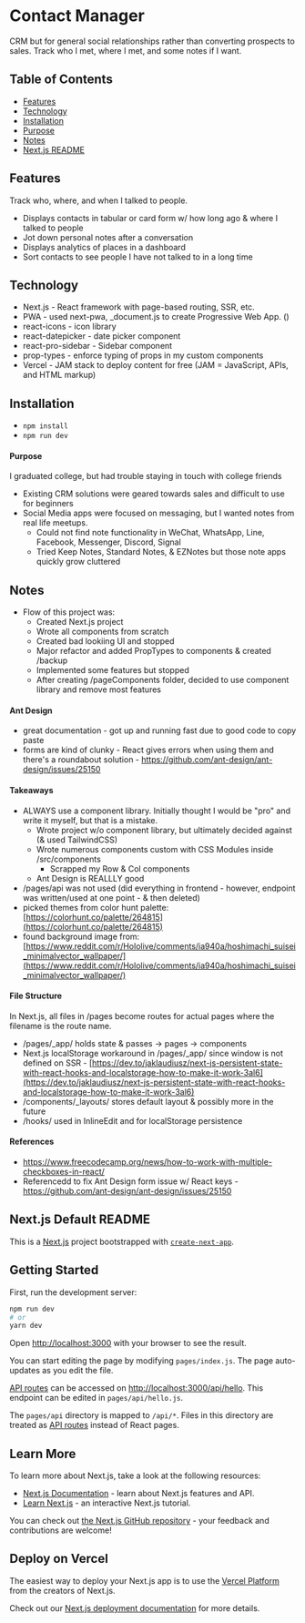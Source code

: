 # Contact Manager
CRM but for general social relationships rather than converting prospects to sales. Track who I met, where I met, and some notes if I want.

## Table of Contents
- [Features](#features)
- [Technology](#technology)
- [Installation](#installation)
- [Purpose](#purpose)
- [Notes](#notes)
- [Next.js README](#next.js-default-readme)

## Features
Track who, where, and when I talked to people.
- Displays contacts in tabular or card form w/ how long ago & where I talked to people
- Jot down personal notes after a conversation
- Displays analytics of places in a dashboard
- Sort contacts to see people I have not talked to in a long time

## Technology
- Next.js - React framework with page-based routing, SSR, etc.
- PWA - used next-pwa, _document.js to create Progressive Web App. ()
- react-icons - icon library
- react-datepicker - date picker component
- react-pro-sidebar - Sidebar component
- prop-types - enforce typing of props in my custom components
- Vercel - JAM stack to deploy content for free (JAM = JavaScript, APIs, and HTML markup)

## Installation
- `npm install`
- `npm run dev`

#### Purpose
I graduated college, but had trouble staying in touch with college friends
- Existing CRM solutions were geared towards sales and difficult to use for beginners
- Social Media apps were focused on messaging, but I wanted notes from real life meetups.
  - Could not find note functionality in WeChat, WhatsApp, Line, Facebook, Messenger, Discord, Signal
  - Tried Keep Notes, Standard Notes, & EZNotes but those note apps quickly grow cluttered

## Notes

- Flow of this project was:
  - Created Next.js project
  - Wrote all components from scratch
  - Created bad lookiing UI and stopped
  - Major refactor and added PropTypes to components & created /backup
  - Implemented some features but stopped
  - After creating /pageComponents folder, decided to use component library and remove most features
#### Ant Design
- great documentation - got up and running fast due to good code to copy paste
- forms are kind of clunky - React gives errors when using them and there's a roundabout solution - https://github.com/ant-design/ant-design/issues/25150

#### Takeaways
- ALWAYS use a component library. Initially thought I would be "pro" and write it myself, but that is a mistake.
  - Wrote project w/o component library, but ultimately decided against (& used TailwindCSS)
  - Wrote numerous components custom with CSS Modules inside /src/components
    - Scrapped my Row & Col components
  - Ant Design is REALLLY good
- /pages/api was not used (did everything in frontend - however, endpoint was written/used at one point - & then deleted)
- picked themes from color hunt palette: [https://colorhunt.co/palette/264815](https://colorhunt.co/palette/264815)
- found background image from: [https://www.reddit.com/r/Hololive/comments/ia940a/hoshimachi_suisei_minimalvector_wallpaper/](https://www.reddit.com/r/Hololive/comments/ia940a/hoshimachi_suisei_minimalvector_wallpaper/)

#### File Structure
In Next.js, all files in /pages become routes for actual pages where the filename is the route name.
- /pages/_app/ holds state & passes -> pages -> components
- Next.js localStorage workaround in /pages/_app/ since window is not defined on SSR - [https://dev.to/jaklaudiusz/next-js-persistent-state-with-react-hooks-and-localstorage-how-to-make-it-work-3al6](https://dev.to/jaklaudiusz/next-js-persistent-state-with-react-hooks-and-localstorage-how-to-make-it-work-3al6)
- /components/_layouts/ stores default layout & possibly more in the future
- /hooks/ used in InlineEdit and for localStorage persistence

#### References
- https://www.freecodecamp.org/news/how-to-work-with-multiple-checkboxes-in-react/
- Referencedd to fix Ant Design form issue w/ React keys - https://github.com/ant-design/ant-design/issues/25150

## Next.js Default README
This is a [Next.js](https://nextjs.org/) project bootstrapped with [`create-next-app`](https://github.com/vercel/next.js/tree/canary/packages/create-next-app).

## Getting Started

First, run the development server:

```bash
npm run dev
# or
yarn dev
```

Open [http://localhost:3000](http://localhost:3000) with your browser to see the result.

You can start editing the page by modifying `pages/index.js`. The page auto-updates as you edit the file.

[API routes](https://nextjs.org/docs/api-routes/introduction) can be accessed on [http://localhost:3000/api/hello](http://localhost:3000/api/hello). This endpoint can be edited in `pages/api/hello.js`.

The `pages/api` directory is mapped to `/api/*`. Files in this directory are treated as [API routes](https://nextjs.org/docs/api-routes/introduction) instead of React pages.

## Learn More

To learn more about Next.js, take a look at the following resources:

- [Next.js Documentation](https://nextjs.org/docs) - learn about Next.js features and API.
- [Learn Next.js](https://nextjs.org/learn) - an interactive Next.js tutorial.

You can check out [the Next.js GitHub repository](https://github.com/vercel/next.js/) - your feedback and contributions are welcome!

## Deploy on Vercel

The easiest way to deploy your Next.js app is to use the [Vercel Platform](https://vercel.com/new?utm_medium=default-template&filter=next.js&utm_source=create-next-app&utm_campaign=create-next-app-readme) from the creators of Next.js.

Check out our [Next.js deployment documentation](https://nextjs.org/docs/deployment) for more details.
